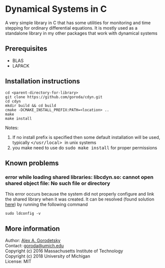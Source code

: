 # Dynamical Systems in C

A very simple library in C that has some utilities for monitoring and time stepping for ordinary differential equations. It is mostly used as a standalone library in my other packages that work with dynamical systems

## Prerequisites
  * BLAS
  * LAPACK
  
## Installation instructions

```
cd <parent-directory-for-library>  
git clone https://github.com/goroda/cdyn.git  
cd cdyn  
mkdir build && cd build  
cmake -DCMAKE_INSTALL_PREFIX:PATH=<location> ..  
make  
make install  
```

Notes:  
1)  If no install prefix is specified then some default installation will be used, typically  <kbd> </usr/local> </kbd> in unix systems  
2)  you make need to use do <kbd>sudo make install</kbd> for proper permissions


## Known problems

### error while loading shared libraries: libcdyn.so: cannot open shared object file: No such file or directory

This error occurs because the system did not properly configure and link the shared library when it was created. It can be resolved (found solution [here](https://stackoverflow.com/questions/480764/linux-error-while-loading-shared-libraries-cannot-open-shared-object-file-no-s)) by running the following command

```
sudo ldconfig -v
```


## More information

Author: [Alex A. Gorodetsky](https://www.alexgorodetsky.com)  
Contact: [goroda@umich.edu](mailto:goroda@umich.edu)  
Copyright (c) 2016 Massachusetts Institute of Technology  
Copyright (c) 2018 University of Michigan  
License: MIT
